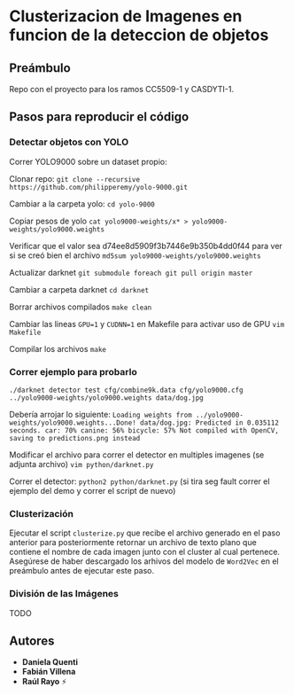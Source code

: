 # Clusterizacion de Imagenes en funcion de la deteccion de objetos

## Preámbulo
Repo con el proyecto para los ramos CC5509-1 y CASDYTI-1.

## Pasos para reproducir el código


### Detectar objetos con YOLO

Correr YOLO9000 sobre un dataset propio:

Clonar repo:
`git clone --recursive https://github.com/philipperemy/yolo-9000.git`

Cambiar a la carpeta yolo:
`cd yolo-9000`

Copiar pesos de yolo
`cat yolo9000-weights/x* > yolo9000-weights/yolo9000.weights`

Verificar que el valor sea d74ee8d5909f3b7446e9b350b4dd0f44 para ver si se creó bien el archivo
`md5sum yolo9000-weights/yolo9000.weights` 

Actualizar darknet
`git submodule foreach git pull origin master`

Cambiar a carpeta darknet
`cd darknet`

Borrar archivos compilados
`make clean` 

Cambiar las lineas `GPU=1` y `CUDNN=1` en Makefile para activar uso de GPU
`vim Makefile`

Compilar los archivos
`make`

### Correr ejemplo para probarlo
`./darknet detector test cfg/combine9k.data cfg/yolo9000.cfg ../yolo9000-weights/yolo9000.weights data/dog.jpg`

Debería arrojar lo siguiente:
	`Loading weights from ../yolo9000-weights/yolo9000.weights...Done!
	data/dog.jpg: Predicted in 0.035112 seconds.
	car: 70%
	canine: 56%
	bicycle: 57%
	Not compiled with OpenCV, saving to predictions.png instead`


Modificar el archivo para correr el detector en multiples imagenes (se adjunta archivo)
`vim python/darknet.py`

Correr el detector:
`python2 python/darknet.py` (si tira seg fault correr el ejemplo del demo y correr el script de nuevo)



### Clusterización
Ejecutar el script `clusterize.py` que recibe el archivo generado en el paso anterior para posteriormente retornar un archivo de texto plano que contiene el nombre de cada imagen junto con el cluster al cual pertenece.
Asegúrese de haber descargado los arhivos del modelo de `Word2Vec` en el preámbulo antes de ejecutar este paso.

### División de las Imágenes
TODO

## Autores

* **Daniela Quenti**
* **Fabián Villena**
* **Raúl Rayo** :zap:
